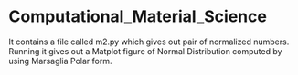 # Computational_Material_Science
It contains a file called m2.py which gives out pair of normalized numbers. Running it gives out a Matplot figure of Normal Distribution computed by using Marsaglia Polar form.
